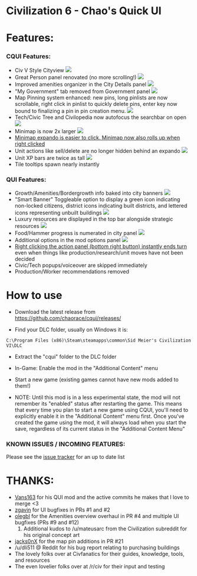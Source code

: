 # Civilization 6 - Chao's Quick UI

# Features:

### CQUI Features:

* Civ V Style Cityview
![](http://i.imgur.com/NpyJjVr.jpg)
* Great Person panel renovated (no more scrolling!)
![](http://i.imgur.com/FeRTxyh.jpg)
* Improved amenities organizer in the City Details panel
![](https://cloud.githubusercontent.com/assets/516977/19832411/0476c516-9dd8-11e6-8567-f0ba4305e415.png)
* "My Government" tab removed from Government panel
![](http://i.imgur.com/168ThOx.jpg)
* Map Pinning system enhanced: new pins, long pinlists are now scrollable, right click in pinlist to quickly delete pins, enter key now bound to finalizing a pin in pin creation menu.
![](http://i.imgur.com/IThYZcg.png)
* Tech/Civic Tree and Civilopedia now autofocus the searchbar on open
![](http://i.imgur.com/tPzNnv4.png)
* Minimap is now 2x larger
![](http://i.imgur.com/AyY8HeP.jpg)
* [Minimap expando is easier to click. Minimap now also rolls up when right clicked](https://gfycat.com/ElementaryRectangularGalago)
* Unit actions like sell/delete are no longer hidden behind an expando
![](http://i.imgur.com/x1xZtyY.png)
* Unit XP bars are twice as tall
![](http://i.imgur.com/TeWR0VA.png)
* Tile tooltips spawn nearly instantly

### QUI Features:

* Growth/Amenities/Bordergrowth  info baked into city banners
![](http://i.imgur.com/8CUJSB6.png)
* "Smart Banner" Toggleable option to display a green icon indicating non-locked citizens, district icons indicating built districts, and lettered icons representing unbuilt buildings
![](http://i.imgur.com/FEdJQ61.png)
* Luxury resources are displayed in the top bar alongside strategic resources
![](http://i.imgur.com/ebYO8l4.png)
* Food/Hammer progress is numerated in city panel
![](http://i.imgur.com/utZzpqJ.png)
* Additional options in the mod options panel
![](http://i.imgur.com/V94t5a9.png)
* [Right clicking the action panel (bottom right button) instantly ends turn](https://gfycat.com/PeacefulSpanishAfricanwildcat) even when things like production/research/unit moves have not been decided
* Civic/Tech popups/voiceover are skipped immediately
* Production/Worker recommendations removed

# How to use
* Download the latest release from
https://github.com/chaorace/cqui/releases/

* Find your DLC folder, usually on Windows it is:
```
C:\Program Files (x86)\Steam\steamapps\common\Sid Meier's Civilization VI\DLC
```

* Extract the "cqui" folder to the DLC folder

* In-Game: Enable the mod in the "Additional Content" menu

* Start a new game (existing games cannot have new mods added to them!)

* NOTE: Until this mod is in a less experimental state, the mod will not remember its "enabled" status after restarting the game. This means that every time you plan to start a new game using CQUI, you'll need to explicitly enable it in the "Additional Content" menu first. Once you've created the game using the mod, it will always load when you start the save, regardless of its current status in the "Additional Content Menu" 

### KNOWN ISSUES / INCOMING FEATURES:

Please see the [issue tracker](https://github.com/chaorace/cqui/issues) for an up to date list

# THANKS:
* [Vans163](https://github.com/vans163) for his QUI mod and the active commits he makes that I love to merge <3
* [zgavin](https://github.com/zgavin) for UI bugfixes in PRs #1 and #2
* [olegbl](https://github.com/olegbl) for the Amenities overview overhaul in PR #4 and multiple UI bugfixes (PRs #9 and #12)
  1. Additional kudos to /u/mateusarc from the Civilization subreddit for his original concept art
* [jacks0nX](https://github.com/jacks0nX) for the map pin additions in PR #21
* /u/dli511 @ Reddit for his bug report relating to purchasing buildings
* The lovely folks over at Civfanatics for their guides, knowledge, tools, and resources
* The even lovelier folks over at /r/civ for their input and testing
